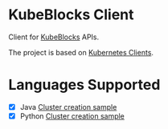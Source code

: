 # KubeBlocks Client
Client for [KubeBlocks](https://github.com/apecloud/kubeblocks) APIs.

The project is based on [Kubernetes Clients](https://github.com/kubernetes-client).

# Languages Supported
- [x] Java
[Cluster creation sample](java/src/main/java/io/kubeblocks/sample/Main.java)
- [x] Python
[Cluster creation sample](python/sample.py)
